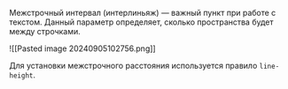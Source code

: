 Межстрочный интервал (интерлиньяж) — важный пункт при работе с текстом. Данный параметр определяет, сколько пространства будет между строчками.

![[Pasted image 20240905102756.png]]

Для установки межстрочного расстояния используется правило `line-height`.